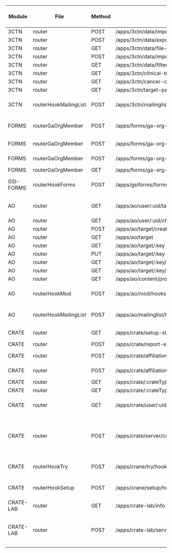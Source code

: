 | Module | File | Method | Path | anonymous | authenticated| administrator | operator | form administrator | P-admin | P-owner | P-operator | P-requisitioner | P-administrator | P-accessioners | P-lab user | P-signout | Comment |
|---|---|---|---|---|---|---|---|---|---|---|---|---|---|---|---|---|---|
|3CTN | router | POST | /apps/3ctn/data/import | N | N | Y | Y | N | N/A | N/A | N/A | N/A | N/A | N/A | N/A | N/A | 
|3CTN | router | POST | /apps/3ctn/data/export | N | N | Y | Y | N | N/A | N/A | N/A | N/A | N/A | N/A | N/A | N/A | 
|3CTN | router | GET | /apps/3ctn/data/file-list | N | N | Y | Y | N | N/A | N/A | N/A | N/A | N/A | N/A | N/A | N/A | 
|3CTN | router | POST | /apps/3ctn/data/import-lock-remove | N | N | Y | Y | N | N/A | N/A | N/A | N/A | N/A | N/A | N/A | N/A | 
|3CTN | router | GET | /apps/3ctn/data/filters | Y |
|3CTN | router | GET | /apps/3ctn/clinical-trials | Y |
|3CTN | router | GET | /apps/3ctn/cancer-centres | Y |
|3CTN | router | GET | /apps/3ctn/target-participants | Y |
|3CTN | routerHookMailingList | POST | /apps/3ctn/mailinglist/hooks | Y | | | | | | | | | | | | | form callback api |
|FORMS | routerGaOrgMember | POST | /apps/forms/ga-org-member/hooks | Y | | | | | | | | | | | | | form callback api |
|FORMS | routerGaOrgMember | POST | /apps/forms/ga-org-member/auth-submission | Y | | | | | | | | | | | | | verify by token |
|FORMS | routerGaOrgMember | POST | /apps/forms/ga-org-member/verify-new-owner | Y | | | | | | | | | | | | | verify by token |
|FORMS | routerGaOrgMember | GET | /apps/forms/ga-org-member/cron | Y |
|GSI-FORMS | routerHookForms | POST | /apps/gsiforms/forms/hooks | N | Y | | | | | | | | | | | | form callback api |
|AO | router | GET | /apps/ao/user/:uid/target | N | Y | | | | | | | | | | | | user get own if not Op |
|AO | router | GET | /apps/ao/user/:uid/change-request-history | N | N | Y | Y | N | N/A | N/A | N/A | N/A | N/A | N/A | N/A | N/A |
|AO | router | POST | /apps/ao/target/create | N | Y |
|AO | router | GET | /apps/ao/target | N | Y |
|AO | router | GET | /apps/ao/target/:key | N | Y |
|AO | router | PUT | /apps/ao/target/:key | N | Y |
|AO | router | GET | /apps/ao/target/:key/member | N | Y |
|AO | router | GET | /apps/ao/target/:key/content-stat | N | Y |
|AO | router | GET | /apps/ao/content/profile | Y |
|AO | routerHookMod | POST | /apps/ao/mod/hooks | Y | | | | | | | | | | | | | form callback api |
|AO | routerHookMailingList | POST | /apps/ao/mailinglist/hooks | Y | | | | | | | | | | | | | form callback api |
|CRATE | router | GET | /apps/crate/setup-state | N | Y | | | | | | | | | | | | NOT IN USE |
|CRATE | router | POST | /apps/crate/report-error | N | Y | | | | | | | | | | | | |
|CRATE | router | POST | /apps/crate/affiliation-accept | N | Y | | | | | | | | | | | | verify by token |
|CRATE | router | POST | /apps/crate/affiliation-cancel | N | Y | | | | | | | | | | | | verify by token |
|CRATE | router | GET | /apps/crate/:crateType/:tryCaseNumberId/member | N | Y | | | | | | | | | | | | |
|CRATE | router | GET | /apps/crate/:crateType/:setupCompleteCaseId/info | N | Y | | | | | | | | | | | | |
|CRATE | router | GET | /apps/crate/user/:uid/crates | N | Y | | | | | | | | | | | | user get own if not Op |
|CRATE | router | POST | /apps/crate/server/content | Y | | | | | | | | | | | | | called by other crate instance, check secret |
|CRATE | routerHookTry | POST | /apps/crane/try/hooks | Y | | | | | | | | | | | | | form callback api |
|CRATE | routerHookSetup | POST | /apps/crane/setup/hooks | Y | | | | | | | | | | | | | form callback api |
|CRATE-LAB | router | GET | /apps/crate-lab/info | N | Y | | | | | | | | | | | | |
|CRATE-LAB | router | POST | /apps/crate-lab/server/info | Y | | | | | | | | | | | | | called by remote server, check secret |
